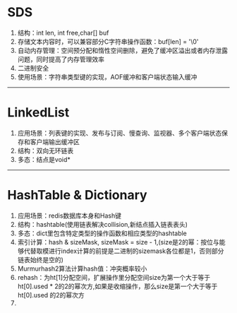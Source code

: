 # SDS

 1. 结构：int len, int free,char[] buf
 2. 存储文本内容时，可以兼容部分C字符串操作函数：buf[len] = '\0'
 3. 自动内存管理：空间预分配和惰性空间删除，避免了缓冲区溢出或者内存泄露问题，同时提高了内存管理效率
 4. 二进制安全
 5. 使用场景：字符串类型键的实现，AOF缓冲和客户端状态输入缓冲

-----------

# LinkedList

 1. 应用场景：列表键的实现、发布与订阅、慢查询、监视器、多个客户端状态保存和客户端输出缓冲区
 2. 结构：双向无环链表
 3. 多态：结点是void*

----------

# HashTable & Dictionary

 1. 应用场景：redis数据库本身和Hash键
 2. 结构：hashtable(使用链表解决collision,新结点插入链表表头)
 3. 多态：dict里包含特定类型的操作函数和相应类型的hashtable
 4. 索引计算：hash & sizeMask, sizeMask = size - 1,(size是2的幂：按位与能够代替取模进行index计算的前提是二进制的sizemask各位都是1，否则部分链表始终是空的)
 5. Murmurhash2算法计算hash值：冲突概率较小
 6. rehash：为ht[1]分配空间，扩展操作里分配空间size为第一个大于等于ht[0].used * 2的2的幂次方,如果是收缩操作，那么size是第一个大于等于ht[0].used 的2的幂次方
 7. 

 
     

 